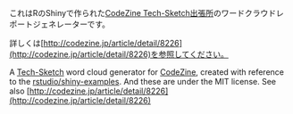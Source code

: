 これはRのShinyで作られた[CodeZine Tech-Sketch出張所](http://codezine.jp/article/corner/480)のワードクラウドレポートジェネレーターです。

詳しくは[http://codezine.jp/article/detail/8226](http://codezine.jp/article/detail/8226)を参照してください。

A [Tech-Sketch](http://tech-sketch.jp/) word cloud generator for [CodeZine](http://codezine.jp/article/corner/480), created with reference to the [rstudio/shiny-examples](https://github.com/rstudio/shiny-examples/tree/master/082-word-cloud). And these are under the MIT license.
See also [http://codezine.jp/article/detail/8226](http://codezine.jp/article/detail/8226)
